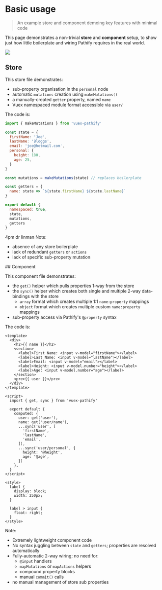 # Basic usage

> An example store and component demoing key features with minimal code

This page demonstrates a non-trivial **store** and **component** setup, to show just how little boilerplate and wiring Pathify requires in the real world.


<img class="indent" src="https://user-images.githubusercontent.com/132681/37315467-d3ab093e-2651-11e8-9603-7b908bebaf0f.png">

## Store

This store file demonstrates:

- sub-property organisation in the `personal` node
- automatic `mutations` creation using `makeMutations()`
- a manually-created `getter` property, named `name`
- Vuex namespaced module format accessible via `user/`

The code is:

```js
import { makeMutations } from 'vuex-pathify'

const state = {
  firstName: 'Joe',
  lastName: 'Bloggs',
  email: 'joe@hotmail.com',
  personal: {
    height: 180,
    age: 25,
  }
}

const mutations = makeMutations(state) // replaces boilerplate

const getters = {
  name: state => `${state.firstName} ${state.lastName}`
}

export default {
  namespaced: true,
  state,
  mutations,
  getters
}
```
4pm dr linman
Note:

- absence of any store boilerplate
- lack of redundant `getters` or `actions`
- lack of specific sub-property mutation 

## Component

This component file demonstrates:

- the `get()` helper which pulls properties 1-way from the store
- the `sync()` helper which creates both single and multiple 2-way data-bindings with the store
    - `array` format which creates multiple 1:1 `name:property` mappings 
    - `object` format which creates multiple custom `name:property` mappings 
- sub-property access via Pathify's `@property` syntax

The code is:

```vue
<template>
  <div>
    <h2>{{ name }}</h2>
    <section>
      <label>First Name: <input v-model="firstName"></label>
      <label>Last Name: <input v-model="lastName"></label>
      <label>Email: <input v-model="email"></label>
      <label>Height: <input v-model.number="height"></label>
      <label>Age: <input v-model.number="age"></label>
    </section>
    <pre>{{ user }}</pre>
  </div>
</template>

<script>
  import { get, sync } from 'vuex-pathify'

  export default {
    computed: {
      user: get('user'),
      name: get('user/name'),
      ...sync('user', [
        'firstName',
        'lastName',
        'email',
      ]),
      ...sync('user/personal', {
        height: '@height',
        age: '@age',
      })
    },
  }
</script>

<style>
  label {
    display: block;
    width: 250px;
  }

  label > input {
    float: right;
  }
</style>
```

Note:

- Extremely lightweight component code
- No syntax juggling between `state` and `getters`; properties are resolved automatically
- Fully-automatic 2-way wiring; no need for:
    - `@input` handlers
    - `mapMutations` or `mapActions` helpers
    - compound property blocks
    - manual `commit()` calls
- no manual management of store sub properties




